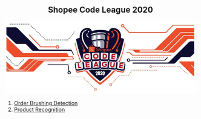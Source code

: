 <div align="center">
  <h2 align="center">Shopee Code League 2020</h2>
</div>

<div align="center">
  <img src="images/shopee.png" alt="shopee">
</div>

<ol>
    <li>
      <a href="https://github.com/JieYing-99/Shopee-Code-League/tree/main/OrderBrushingDetection">Order Brushing Detection</a>
    </li>
    <li>
      <a href="https://github.com/JieYing-99/Shopee-Code-League/tree/main/ProductRecognition">Product Recognition</a>
    </li>
</ol>
